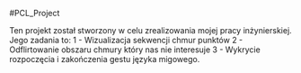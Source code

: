 #PCL_Project

Ten projekt został stworzony w celu zrealizowania mojej pracy inżynierskiej. Jego zadania to:
1 - Wizualizacja sekwencji chmur punktów
2 - Odflirtowanie obszaru chmury który nas nie interesuje
3 - Wykrycie rozpoczęcia i zakończenia gestu języka migowego.
